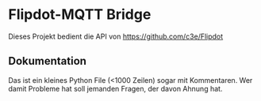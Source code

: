 # Flipdot-MQTT Bridge

Dieses Projekt bedient die API von https://github.com/c3e/Flipdot

## Dokumentation

Das ist ein kleines Python File (<1000 Zeilen) sogar mit Kommentaren. Wer damit Probleme hat soll jemanden Fragen, der davon Ahnung hat.

